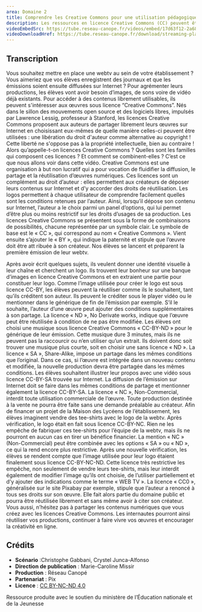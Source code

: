 ```yaml
---
area: Domaine 2
title: Comprendre les Creative Commons pour une utilisation pédagogique
description: Les ressources en licence Creative Commons (CC) peuvent être des ressources précieuses lors de la création d'un support pédagogique. Voici comment s'y retrouver entre les différents types de licences CC.
videoEmbedSrc: https://tube.reseau-canope.fr/videos/embed/17d63f12-2a68-4110-8943-dba74582befd
videoDownloadHref: https://tube.reseau-canope.fr/download/streaming-playlists/hls/videos/17d63f12-2a68-4110-8943-dba74582befd-1080-fragmented.mp4
---
```


## Transcription

Vous souhaitez mettre en place une webtv au sein de votre établissement ?
Vous aimeriez que vos élèves enregistrent des journaux et que les émissions soient ensuite diffusées sur Internet ?
Pour agrémenter leurs productions, les élèves vont avoir besoin d’images, de sons voire de vidéo déjà existants.
Pour accéder à des contenus librement utilisables, ils peuvent s'intéresser aux œuvres sous licence “Creative Commons”.
Nés dans le sillon des mouvements open source et des logiciels libres, impulsés par Lawrence Lessig, professeur à Stanford,
les licences Creative Commons proposent aux auteurs de partager librement leurs œuvres sur Internet en choisissant eux-mêmes de quelle manière celles-ci peuvent être utilisées : une libération du droit d'auteur comme alternative au copyright !
Cette liberté ne s'oppose pas à la propriété intellectuelle, bien au contraire !
Alors qu’appelle-t-on licences Creative Commons ?
Quelles sont les familles qui composent ces licences ?
Et comment se combinent-elles ?
C’est ce que nous allons voir dans cette vidéo.
Creative Commons est une organisation à but non lucratif qui a pour vocation de fluidifier la diffusion, le partage et la réutilisation d’œuvres numériques.
Ces licences sont un complément au droit d’auteur : elles permettent aux créateurs de déposer leurs contenus sur Internet et d’y accorder des droits de réutilisation.
Les logos permettent à chaque utilisateur de comprendre facilement quelles sont les conditions retenues par l’auteur.
Ainsi, lorsqu’il dépose son contenu sur Internet, l’auteur a le choix parmi un panel d’options, qui lui permet d’être plus ou moins restrictif sur les droits d’usages de sa production.
Les licences Creative Commons se présentent sous la forme de combinaisons de possibilités, chacune représentée par un symbole clair.
Le symbole de base est le « CC », qui correspond au nom « Creative Commons ».
Vient ensuite s’ajouter le « BY », qui indique la paternité et stipule que l’œuvre doit être att ribuée à son créateur.
Nos élèves se lancent et préparent la première émission de leur webtv.

Après avoir écrit quelques sujets, ils veulent donner une identité visuelle à leur chaîne et cherchent un logo.
Ils trouvent leur bonheur sur une banque d’images en licence Creative Commons et en extraient une partie pour constituer leur logo.
Comme l’image utilisée pour créer le logo est sous licence CC-BY, les élèves peuvent la réutiliser comme ils le souhaitent, tant qu’ils créditent son auteur.
Ils peuvent le créditer sous le player vidéo ou le mentionner dans le générique de fin de l’émission par exemple.
S’il le souhaite, l’auteur d’une œuvre peut ajouter des conditions supplémentaires à son partage.
La licence « ND », No Derivate works, indique que l’œuvre peut être réutilisée à condition de ne pas  être modifiée.
Les élèves ont choisi une musique sous licence Creative Commons « CC-BY-ND » pour le générique de leur émission.
Cette musique dure 3 minutes, mais ils ne peuvent pas la raccourcir ou n’en utiliser qu’un extrait.
Ils doivent donc soit trouver une musique plus courte, soit en choisir une sans licence « ND ».
La licence « SA », Share-Alike, impose un partage dans les mêmes conditions que l’original.
Dans ce cas, si l’œuvre est intégrée dans un nouveau contenu et modifiée, la nouvelle production devra être partagée dans les mêmes conditions.
Les élèves souhaitent illustrer leur propos avec une vidéo sous licence CC-BY-SA trouvée sur Internet.
La diffusion de l’émission sur Internet doit se faire dans les mêmes conditions de partage et mentionner également la licence CC-BY-SA.
La licence « NC », Non-Commercial, interdit toute utilisation commerciale de l’œuvre. Toute production destinée à la vente ne pourra être faite sans une demande préalable au créateur.
Afin de financer un projet de la Maison des Lycéens de l’établissement, les élèves imaginent vendre des tee-shirts avec le logo de la webtv.
Après vérification, le logo était en fait sous licence CC-BY-NC.
Rien ne les empêche de fabriquer ces tee-shirts pour l’équipe de la webtv, mais ils ne pourront en aucun cas en tirer un bénéfice financier.
La mention « NC » (Non-Commercial) peut être combinée avec les options « SA » ou « ND », ce qui la rend encore plus restrictive.
Après une nouvelle vérification, les élèves se rendent compte que l’image utilisée pour leur logo étaient finalement sous licence CC-BY-NC-ND.
Cette licence très restrictive les empêche, non seulement de vendre leurs tee-shirts, mais leur interdit également de modifier l’image qu’ils ont choisie, de l’utiliser partiellement et d’y ajouter des indications comme le terme « WEB TV ».
La licence « CC0 », généralisée sur le site Pixabay par exemple, stipule que l’auteur a renoncé à tous ses droits sur son œuvre.
Elle fait alors partie du domaine public et pourra être réutilisée librement et sans même avoir à citer son créateur. Vous aussi, n’hésitez pas à partager les contenus numériques que vous créez avec les licences Creative Commons.
Les internautes pourront ainsi réutiliser vos productions, continuer à faire vivre vos œuvres et encourager la créativité en ligne.

## Crédits

- **Scénario** :Christophe Gabbani, Crystel Junca-Alfonso
- **Direction de publication** : Marie-Caroline Missir
- **Production** : Réseau Canopé
- **Partenariat** : Pix
- **Licence** : [CC BY-NC-ND 4.0](https://creativecommons.org/licenses/by-nc-nd/4.0/deed.fr)

Ressource produite avec le soutien du ministère de l’Éducation nationale et de la Jeunesse
